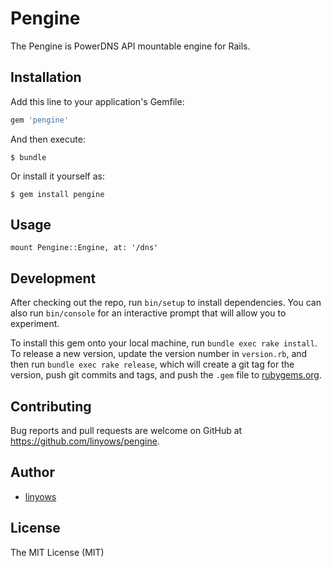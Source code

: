 Pengine
=======

The Pengine is PowerDNS API mountable engine for Rails.

Installation
------------

Add this line to your application's Gemfile:

```ruby
gem 'pengine'
```

And then execute:

```
$ bundle
```

Or install it yourself as:

```
$ gem install pengine
```

Usage
-----

```
mount Pengine::Engine, at: '/dns'
```

Development
-----------

After checking out the repo, run `bin/setup` to install dependencies. You can also run `bin/console` for an interactive prompt that will allow you to experiment.

To install this gem onto your local machine, run `bundle exec rake install`. To release a new version, update the version number in `version.rb`, and then run `bundle exec rake release`, which will create a git tag for the version, push git commits and tags, and push the `.gem` file to [rubygems.org](https://rubygems.org).

Contributing
------------

Bug reports and pull requests are welcome on GitHub at https://github.com/linyows/pengine.

Author
------

- [linyows](https://github.com/linyows)

License
-------

The MIT License (MIT)
